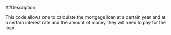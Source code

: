 ##Description

This code allows one to calculate the mortgage loan at a certain year and at a certain interest rate and the amount of money they will need to pay for the loan
